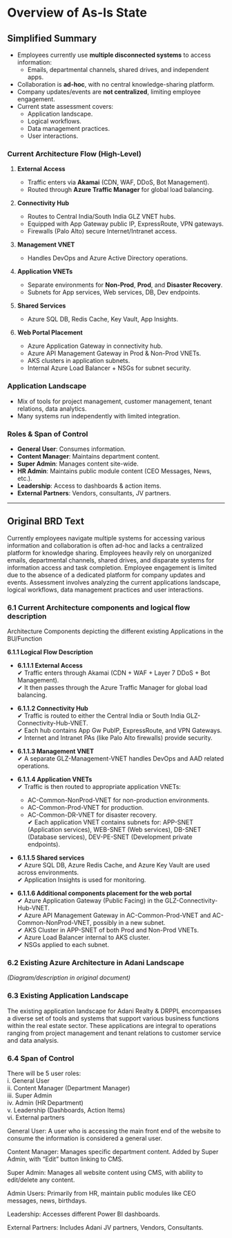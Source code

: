 # Overview of As-Is State

## Simplified Summary
- Employees currently use **multiple disconnected systems** to access information:
  - Emails, departmental channels, shared drives, and independent apps.
- Collaboration is **ad-hoc**, with no central knowledge-sharing platform.
- Company updates/events are **not centralized**, limiting employee engagement.
- Current state assessment covers:
  - Application landscape.
  - Logical workflows.
  - Data management practices.
  - User interactions.

### Current Architecture Flow (High-Level)
1. **External Access**
   - Traffic enters via **Akamai** (CDN, WAF, DDoS, Bot Management).
   - Routed through **Azure Traffic Manager** for global load balancing.

2. **Connectivity Hub**
   - Routes to Central India/South India GLZ VNET hubs.
   - Equipped with App Gateway public IP, ExpressRoute, VPN gateways.
   - Firewalls (Palo Alto) secure Internet/Intranet access.

3. **Management VNET**
   - Handles DevOps and Azure Active Directory operations.

4. **Application VNETs**
   - Separate environments for **Non-Prod**, **Prod**, and **Disaster Recovery**.
   - Subnets for App services, Web services, DB, Dev endpoints.

5. **Shared Services**
   - Azure SQL DB, Redis Cache, Key Vault, App Insights.

6. **Web Portal Placement**
   - Azure Application Gateway in connectivity hub.
   - Azure API Management Gateway in Prod & Non-Prod VNETs.
   - AKS clusters in application subnets.
   - Internal Azure Load Balancer + NSGs for subnet security.

### Application Landscape
- Mix of tools for project management, customer management, tenant relations, data analytics.
- Many systems run independently with limited integration.

### Roles & Span of Control
- **General User**: Consumes information.
- **Content Manager**: Maintains department content.
- **Super Admin**: Manages content site-wide.
- **HR Admin**: Maintains public module content (CEO Messages, News, etc.).
- **Leadership**: Access to dashboards & action items.
- **External Partners**: Vendors, consultants, JV partners.

---

## Original BRD Text

Currently employees navigate multiple systems for accessing various information and 
collaboration is often ad-hoc and lacks a centralized platform for knowledge sharing. Employees 
heavily rely on unorganized emails, departmental channels, shared drives, and disparate systems 
for information access and task completion. Employee engagement is limited due to the absence 
of a dedicated platform for company updates and events. 
Assessment involves analyzing the current applications landscape, logical workflows, data 
management practices and user interactions. 

### 6.1 Current Architecture components and logical flow description
Architecture Components depicting the different existing Applications in the BU/Function  

**6.1.1 Logical Flow Description**  
- **6.1.1.1 External Access**  
  ✔ Traffic enters through Akamai (CDN + WAF + Layer 7 DDoS + Bot Management).  
  ✔ It then passes through the Azure Traffic Manager for global load balancing.  

- **6.1.1.2 Connectivity Hub**  
  ✔ Traffic is routed to either the Central India or South India GLZ-Connectivity-Hub-VNET.  
  ✔ Each hub contains App Gw PubIP, ExpressRoute, and VPN Gateways.  
  ✔ Internet and Intranet PAs (like Palo Alto firewalls) provide security.  

- **6.1.1.3 Management VNET**  
  ✔ A separate GLZ-Management-VNET handles DevOps and AAD related operations.  

- **6.1.1.4 Application VNETs**  
  ✔ Traffic is then routed to appropriate application VNETs:  
  - AC-Common-NonProd-VNET for non-production environments.  
  - AC-Common-Prod-VNET for production.  
  - AC-Common-DR-VNET for disaster recovery.  
  ✔ Each application VNET contains subnets for: APP-SNET (Application services), WEB-SNET (Web services), DB-SNET (Database services), DEV-PE-SNET (Development private endpoints).  

- **6.1.1.5 Shared services**  
  ✔ Azure SQL DB, Azure Redis Cache, and Azure Key Vault are used across environments.  
  ✔ Application Insights is used for monitoring.  

- **6.1.1.6 Additional components placement for the web portal**  
  ✔ Azure Application Gateway (Public Facing) in the GLZ-Connectivity-Hub-VNET.  
  ✔ Azure API Management Gateway in AC-Common-Prod-VNET and AC-Common-NonProd-VNET, possibly in a new subnet.  
  ✔ AKS Cluster in APP-SNET of both Prod and Non-Prod VNETs.  
  ✔ Azure Load Balancer internal to AKS cluster.  
  ✔ NSGs applied to each subnet.

### 6.2 Existing Azure Architecture in Adani Landscape
*(Diagram/description in original document)*

### 6.3 Existing Application Landscape
The existing application landscape for Adani Realty & DRPPL encompasses a diverse set of tools 
and systems that support various business functions within the real estate sector. These 
applications are integral to operations ranging from project management and tenant relations 
to customer service and data analysis.  

### 6.4 Span of Control
There will be 5 user roles:  
i. General User  
ii. Content Manager (Department Manager)  
iii. Super Admin  
iv. Admin (HR Department)  
v. Leadership (Dashboards, Action Items)  
vi. External partners  

General User: A user who is accessing the main front end of the website to consume the information is considered a general user.  

Content Manager: Manages specific department content. Added by Super Admin, with “Edit” button linking to CMS.  

Super Admin: Manages all website content using CMS, with ability to edit/delete any content.  

Admin Users: Primarily from HR, maintain public modules like CEO messages, news, birthdays.  

Leadership: Accesses different Power BI dashboards.  

External Partners: Includes Adani JV partners, Vendors, Consultants.
